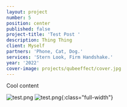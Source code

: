 ```yaml
---
layout: project
number: 5
position: center
published: false
project-title: 'Test Post '
description: Thing Thing
client: Myself
partners: 'Phone, Cat, Dog.'
services: 'Stern Look, Firm Handshake.'
year: '2022'
cover-image: projects/qubeeffect/cover.jpg
---
```

Cool content

![test.png]({{site.baseurl}}/_projects/test.png)
![test.png]({{site.baseurl}}/_projects/test.png){:class="full-width"}
